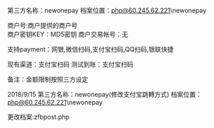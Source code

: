 第三方名称：newonepay
档案位置：php@60.245.62.221\newonepay
 
商户号:商户提供的商户号  
商户密钥KEY：MD5密钥
商户交易帐号：无
 
支持payment：网银,微信扫码,支付宝扫码,QQ扫码,银联快捷
 
现有渠道：支付宝扫码
测试到账：支付宝扫码
 
备注：金额限制按照三方设定

2018/9/15
第三方名称：newonepay(修改支付宝跳轉方式)
档案位置：php@60.245.62.221\newonepay

更改档案:zfbpost.php
